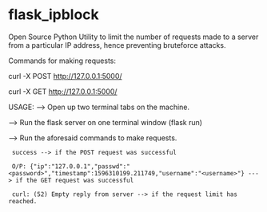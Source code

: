 # flask_ipblock

Open Source Python Utility to limit the number of requests made to a server from a particular IP address, hence preventing bruteforce attacks.




Commands for making requests:


curl -X POST http://127.0.0.1:5000/



curl -X GET http://127.0.0.1:5000/


USAGE:
--> Open up two terminal tabs on the machine.


--> Run the flask server on one terminal window (flask run)


--> Run the aforesaid commands to make requests.

     
     success --> if the POST request was successful
     
     O/P: {"ip":"127.0.0.1","passwd":"<password>","timestamp":1596310199.211749,"username":"<username>"} ---> if the GET request was successful
  
     curl: (52) Empty reply from server --> if the request limit has reached.
